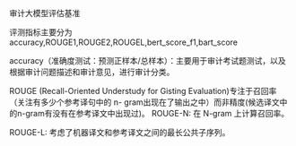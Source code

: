 审计大模型评估基准

评测指标主要分为accuracy,ROUGE1,ROUGE2,ROUGEL,bert_score_f1,bart_score

accuracy（准确度测试：预测正样本/总样本）：主要用于审计考试题测试，以及根据审计问题描述和审计意见，进行审计分类。
 
ROUGE (Recall-Oriented Understudy for Gisting Evaluation)专注于召回率（关注有多少个参考译句中的 n- gram出现在了输出之中）而非精度(候选译文中的n-gram有没有在参考译文中出现过)。
ROUGE-N: 在 N-gram 上计算召回率。


ROUGE-L: 考虑了机器译文和参考译文之间的最长公共子序列。
